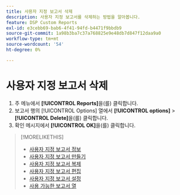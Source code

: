 ```yaml
---
title: 사용자 지정 보고서 삭제
description: 사용자 지정 보고서를 삭제하는 방법을 알아봅니다.
feature: DSP Custom Reports
exl-id: e3cebb69-bab6-4f41-94fd-b4471f9bbdb9
source-git-commit: 1a98b3ba7c37a768825e9e48db7d847f12daa9a0
workflow-type: tm+mt
source-wordcount: '54'
ht-degree: 0%

---
```


# 사용자 지정 보고서 삭제

1. 주 메뉴에서 **[!UICONTROL Reports]**&#x200B;을(를) 클릭합니다.
1. 보고서 행의 [!UICONTROL Options] 열에서 **[!UICONTROL options]** > **[!UICONTROL Delete]**&#x200B;을(를) 클릭합니다.
1. 확인 메시지에서 **[!UICONTROL OK]**&#x200B;을(를) 클릭합니다.

>[!MORELIKETHIS]
>
>* [사용자 지정 보고서 정보](/help/dsp/reports/report-about.md)
>* [사용자 지정 보고서 만들기](/help/dsp/reports/report-create.md)
>* [사용자 지정 보고서 복제](/help/dsp/reports/report-copy.md)
>* [사용자 지정 보고서 편집](/help/dsp/reports/report-edit.md)
>* [사용자 지정 보고서 설정](/help/dsp/reports/report-settings.md)
>* [사용 가능한 보고서 열](/help/dsp/reports/report-columns.md)
